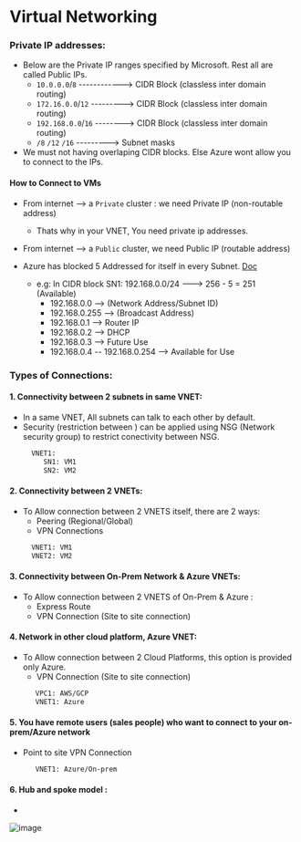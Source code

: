 # Virtual Networking 


### Private IP addresses:
* Below are the Private IP ranges specified by Microsoft. Rest all are called Public IPs.
  * `10.0.0.0`/`8` ------------> CIDR Block (classless inter domain routing)
  * `172.16.0.0`/`12` ---------> CIDR Block (classless inter domain routing)
  * `192.168.0.0`/`16` --------> CIDR Block (classless inter domain routing)
  * `/8` `/12` `/16`  ---------> Subnet masks
* We must not having overlaping CIDR blocks. Else Azure wont allow you to connect to the IPs.
#### How to Connect to VMs
* From internet --> a `Private` cluster : we need Private IP (non-routable address)
  * Thats why in your VNET, You need private ip addresses.
* From internet --> a `Public` cluster, we need Public IP (routable address)

* Azure has blocked 5 Addressed for itself in every Subnet. [Doc](https://docs.microsoft.com/en-us/azure/virtual-network/virtual-networks-faq#what-address-ranges-can-i-use-in-my-vnets)
  * e.g: In CIDR block  SN1: 192.168.0.0/24 ---> 256 - 5 = 251 (Available)
    *   192.168.0.0 --> (Network Address/Subnet ID)
    *   192.168.0.255 --> (Broadcast Address)
    *   192.168.0.1 --> Router IP
    *   192.168.0.2 --> DHCP
    *   192.168.0.3 --> Future Use
    *   192.168.0.4 -- 192.168.0.254  --> Available for Use

### Types of Connections:

#### 1. Connectivity between 2 subnets in same VNET:
  * In a same VNET, All subnets can talk to each other by default.
  * Security (restriction between ) can be applied using NSG (Network security group) to restrict conectivity between NSG.
    ```sh
      VNET1: 
	     SN1: VM1
	     SN2: VM2
    ```
#### 2. Connectivity between 2 VNETs:
  * To Allow connection between 2 VNETS itself, there are 2 ways:
    * Peering (Regional/Global)
    * VPN Connections
    ```sh
      VNET1: VM1
      VNET2: VM2
    ```
#### 3. Connectivity between On-Prem Network & Azure VNETs: 
  * To Allow connection between 2 VNETS of On-Prem & Azure :
    * Express Route
    * VPN Connection (Site to site connection)

#### 4. Network in other cloud platform, Azure VNET:
  * To Allow connection between 2 Cloud Platforms, this option is provided only Azure.
    * VPN Connection (Site to site connection)
    ```sh
       VPC1: AWS/GCP
       VNET1: Azure
    ```
#### 5. You have remote users (sales people) who want to connect to your on-prem/Azure network
  * Point to site VPN Connection
    ```sh
       VNET1: Azure/On-prem
    ```
#### 6. Hub and spoke model : 
  * 

  ![image](https://user-images.githubusercontent.com/24938159/113958111-1ef99700-983e-11eb-9717-6327d7fdfae7.png)
  
  

